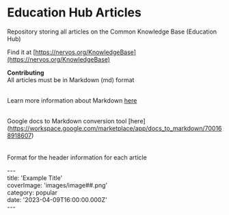 # Education Hub Articles

Repository storing all articles on the Common Knowledge Base (Education Hub) <br>

Find it at [https://nervos.org/KnowledgeBase](https://nervos.org/KnowledgeBase) <br>

**Contributing**<br>
All articles must be in Markdown (md) format <br>
<br>

Learn more information about Markdown [here](https://www.markdownguide.org/getting-started/) <br>
<br>

Google docs to Markdown conversion tool [here] (https://workspace.google.com/marketplace/app/docs_to_markdown/700168918607) <br>
<br>
<br>
Format for the header information for each article <br>

--- <br>
title: 'Example Title' <br>
coverImage: 'images/image##.png' <br>
category: popular <br>
date: '2023-04-09T16:00:00.000Z' <br>
--- <br>


